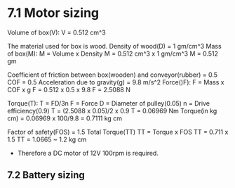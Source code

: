 # 7.1 Motor sizing
Volume of box(V):
V = 0.512 cm^3

The material used for box is wood.
Density of wood(D) = 1 gm/cm^3
Mass of box(M):
M = Volume x Density
M = 0.512 cm^3 x 1 gm/cm^3
M = 0.512 gm

Coefficient of friction between box(wooden) and conveyor(rubber) = 0.5
COF = 0.5
Acceleration due to gravity(g) = 9.8 m/s^2
Force()F):
F = Mass x COF x g
F = 0.512 x 0.5 x 9.8
F = 2.5088 N

Torque(T):
T = FD/3n
F = Force
D = Diameter of pulley(0.05)
n = Drive efficiency(0.9)
T = (2.5088 x 0.05)/2 x 0.9
T = 0.06969 Nm
Torque(in kg cm) = 0.06969 x 100/9.8
                 = 0.7111 kg cm

Factor of safety(FOS) = 1.5
Total Torque(TT)
TT = Torque x FOS
TT = 0.711 x 1.5
TT = 1.0665 ~ 1.2 kg cm
 * Therefore a DC motor of 12V 100rpm is required.

## 7.2 Battery sizing
